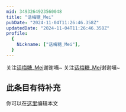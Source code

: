 ```yaml
---
mid: 3493264923560048
title: "话梅糖_Mei"
pubDate: "2024-11-04T11:26:46.358Z"
updatedDate: "2024-11-04T11:26:46.358Z"
profile:
  {
    Nickname: ["话梅糖_Mei"],
  }
---
```


关注[话梅糖_Mei](https://space.bilibili.com/3493264923560048)谢谢喵~ 关注[话梅糖_Mei](https://space.bilibili.com/3493264923560048)谢谢喵~

## 此条目有待补充
你可以在[这里](https://github.com/Yuhanawa/VTuber.ICU/edit/master/src/content/v/话梅糖_Mei/index.md)编辑本文
